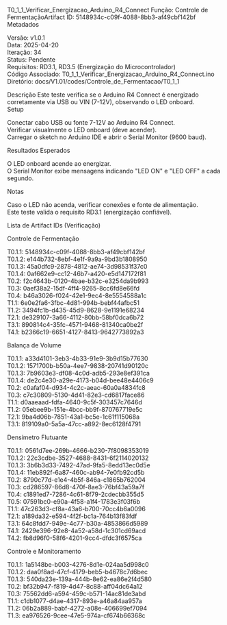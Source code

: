 T0_1_1_Verificar_Energizacao_Arduino_R4_Connect
Função: Controle de FermentaçãoArtifact ID: 5148934c-c09f-4088-8bb3-af49cbf142bf  
Metadados

Versão: v1.0.1  
Data: 2025-04-20  
Iteração: 34  
Status: Pendente  
Requisitos: RD3.1, RD3.5 (Energização do Microcontrolador)  
Código Associado: T0_1_1_Verificar_Energizacao_Arduino_R4_Connect.ino  
Diretório: docs/V1.01/codes/Controle_de_Fermentacao/T0_1_1

Descrição
Este teste verifica se o Arduino R4 Connect é energizado corretamente via USB ou VIN (7-12V), observando o LED onboard.  
Setup

Conectar cabo USB ou fonte 7-12V ao Arduino R4 Connect.  
Verificar visualmente o LED onboard (deve acender).  
Carregar o sketch no Arduino IDE e abrir o Serial Monitor (9600 baud).

Resultados Esperados

O LED onboard acende ao energizar.  
O Serial Monitor exibe mensagens indicando "LED ON" e "LED OFF" a cada segundo.

Notas

Caso o LED não acenda, verificar conexões e fonte de alimentação.  
Este teste valida o requisito RD3.1 (energização confiável).

Lista de Artifact IDs (Verificação)

Controle de Fermentação  

T0.1.1: 5148934c-c09f-4088-8bb3-af49cbf142bf  
T0.1.2: e144b732-8ebf-4e1f-9a9a-9bd3b1808950  
T0.1.3: 45a0dfc9-2878-4812-ae74-3d98531f37c0  
T0.1.4: 0af662e9-cc12-46b7-a420-e5d147172f81  
T0.2: f2c4643b-0120-4bae-b32c-e3254da9b993  
T0.3: 0aef38a2-15df-4ff4-9265-8cc6fd8e66fd  
T0.4: b46a3026-f024-42e1-9ec4-8e5554588a1c  
T1.1: 6e0e2fa6-3fbc-4d81-994b-bebf44afbc51  
T1.2: 3494fc1b-d435-45d9-8628-9e1191e68234  
T2.1: de329107-3a66-4112-80bb-58bf0dca6b72  
T3.1: 890814c4-35fc-4571-9468-81340ca0be2f  
T4.1: b2366c19-6651-4127-8413-9642773892a3


Balança de Volume  

T0.1.1: a33d4101-3eb3-4b33-91e9-3b9d15b77630  
T0.1.2: 1571700b-b50a-4ee7-9838-20741d90120c  
T0.1.3: 7b9603e3-df08-4c0d-adb5-293e8ef391ca  
T0.1.4: de2c4e30-a29e-4173-b04d-bee48e4406c9  
T0.2: c0afaf04-d934-4c2c-aeac-60a0a4834fc8  
T0.3: c7c30809-5130-4d41-82e3-cd6817face86  
T1.1: d0aaeaad-fdfa-4640-9c5f-303457c7646d  
T1.2: 05ebee9b-151e-4bcc-bb9f-870767719e5c  
T2.1: 9ba4d06b-7851-43a1-bc5e-1c61f115068a  
T3.1: 819109a0-5a5a-47cc-a892-8ec6128f4791


Densímetro Flutuante  

T0.1.1: 0561d7ee-269b-4666-b230-7f8098353019  
T0.1.2: 22c3cdbe-3527-4688-8431-6f2114020132  
T0.1.3: 3b6b3d33-7492-47ad-9fa5-8edd13ec0d5e  
T0.1.4: 11eb892f-6a87-460c-ab94-7e0fb92cd5b  
T0.2: 8790c77d-e1e4-4b5f-846a-c1865b762004  
T0.3: cd286597-86d8-470f-8ae3-76bf43a59a7f  
T0.4: c1891ed7-7286-4c61-8f79-2cdecbb355d5  
T0.5: 07591bc0-e90a-4f58-a1f4-1783e3f03f6b  
T1.1: 47c263d3-cf8a-43a6-b700-70cc4b6a0096  
T2.1: a189da32-e594-4f2f-bc1a-764b13f83fdf  
T3.1: 64c8fdd7-949e-4c77-b30a-4853866d5989  
T4.1: 2429e396-92e8-4a52-a58d-1c301cd69acd  
T4.2: fb8d96f0-58f6-4201-9cc4-dfdc3f6575ca


Controle e Monitoramento  

T0.1.1: 1a5148be-b003-4276-8d1e-024aa5d998c0  
T0.1.2: daa0f8ad-47cf-4179-beb5-b4678c7d6bec  
T0.1.3: 540da23e-139a-444b-8e62-ea86e2f4d580  
T0.2: bf32b947-f819-4d47-8c88-aff04dc64a12  
T0.3: 75562dd6-a594-459c-b571-14ac81de3abd  
T1.1: c1db1077-d4ae-4317-893e-a46a84aa957a  
T1.2: 06b2a889-babf-4272-a08e-406699ef7094  
T1.3: ea976526-9cee-47e5-974a-cf674b66368c



